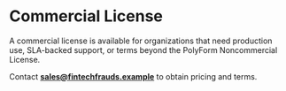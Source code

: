 # Commercial License

A commercial license is available for organizations that need production use, SLA-backed support, or terms beyond the PolyForm Noncommercial License.

Contact **sales@fintechfrauds.example** to obtain pricing and terms.
